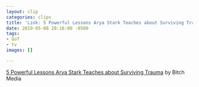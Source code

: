 ```yaml
---
layout: clip
categories: clips
title: 'Link: 5 Powerful Lessons Arya Stark Teaches about Surviving Trauma'
date: 2019-05-08 20:16:00 -0500
tags:
- GoT
- tv
images: []

---
```

[5 Powerful Lessons Arya Stark Teaches about Surviving Trauma](https://www.bitchmedia.org/article/arya-stark-lessons-about-trauma) by Bitch Media